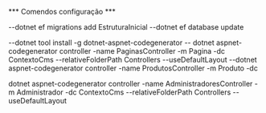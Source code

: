 *** Comendos configuração ***

--dotnet ef migrations add EstruturaInicial
--dotnet ef database update

--dotnet tool install -g dotnet-aspnet-codegenerator
-- dotnet aspnet-codegenerator controller -name PaginasController -m Pagina -dc
ContextoCms --relativeFolderPath Controllers --useDefaultLayout
--dotnet  aspnet-codegenerator controller -name ProdutosController -m Produto -dc

dotnet aspnet-codegenerator controller -name AdministradoresController -m Administrador -dc ContextoCms 
--relativeFolderPath Controllers --useDefaultLayout